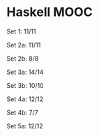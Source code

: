 # Haskell MOOC

Set 1: 11/11

Set 2a: 11/11

Set 2b: 8/8

Set 3a: 14/14

Set 3b: 10/10

Set 4a: 12/12

Set 4b: 7/7

Set 5a: 12/12